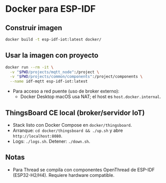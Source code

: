 # Docker para ESP-IDF

## Construir imagen
```bash
docker build -t esp-idf-iot:latest docker/
```

## Usar la imagen con proyecto
```bash
docker run --rm -it \
  -v "$PWD/projects/mqtt_node":/project \
  -v "$PWD/projects/common/components":/project/components \
  --name idf-mqtt esp-idf-iot:latest
```

- Para acceso a red puente (uso de broker externo):
  - Docker Desktop macOS usa NAT; el host es `host.docker.internal`.

## ThingsBoard CE local (broker/servidor IoT)
- Stack listo con Docker Compose en `docker/thingsboard`.
- Arranque: `cd docker/thingsboard && ./up.sh` y abre `http://localhost:8080`.
- Logs: `./logs.sh`. Detener: `./down.sh`.

## Notas
- Para Thread se compila con componentes OpenThread de ESP-IDF (ESP32-H2/H4). Requiere hardware compatible.
